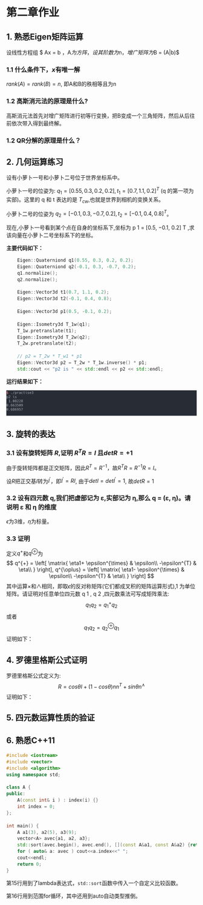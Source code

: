 # 第二章作业

## 1. 熟悉Eigen矩阵运算

设线性方程组 $ Ax = b $，$A$为方阵，设其阶数为$n$，增广矩阵为$B = (A|b)$

### 1.1 什么条件下，$x$有唯一解

$rank(A) = rank(B) = n$, 即A和B的秩相等且为n

### 1.2 高斯消元法的原理是什么?

高斯消元法首先对增广矩阵进行初等行变换，把B变成一个三角矩阵，然后从后往前依次带入得到最终解。

### 1.2 QR分解的原理是什么？



## 2. 几何运算练习

设有小萝卜一号和小萝卜二号位于世界坐标系中。

小萝卜一号的位姿为: $q_1 = [0.55, 0.3, 0.2, 0.2], t_1 =
[0.7, 1.1, 0.2]^T$ (q 的第一项为实部)。这里的 q 和 t 表达的是 $T_{cw}$,也就是世界到相机的变换关系。

小萝卜二号的位姿为 $q_2 = [−0.1, 0.3, −0.7, 0.2], t_2 = [−0.1, 0.4, 0.8]^T$。

现在,小萝卜一号看到某个点在自身的坐标系下,坐标为 p 1 = [0.5, −0.1, 0.2] T ,求该向量在小萝卜二号坐标系下的坐标。

**主要代码如下：**

```c++
    Eigen::Quaterniond q1(0.55, 0.3, 0.2, 0.2);
    Eigen::Quaterniond q2(-0.1, 0.3, -0.7, 0.2);
    q1.normalize();
    q2.normalize();

    Eigen::Vector3d t1(0.7, 1.1, 0.2);
    Eigen::Vector3d t2(-0.1, 0.4, 0.8);

    Eigen::Vector3d p1(0.5, -0.1, 0.2);

    Eigen::Isometry3d T_1w(q1);
    T_1w.pretranslate(t1);
    Eigen::Isometry3d T_2w(q2);
    T_2w.pretranslate(t2);

    // p2 = T_2w * T_w1 * p1
    Eigen::Vector3d p2 = T_2w * T_1w.inverse() * p1;
    std::cout << "p2 is " << std::endl << p2 << std::endl;
```

**运行结果如下：**

![practise3](./images/practise3.png)

## 3. 旋转的表达

### 3.1 设有旋转矩阵 $R$,证明 $R^TR = I$ 且$det R = +1$ 

由于旋转矩阵都是正交矩阵，因此$R^T = R^{-1}$，故$R^TR = R^{-1}R = I$。

设$R$把正交基$I$转为$I^{'}$，即$I^{'} = RI$, 由于$detI = detI^{'} = 1$, 故$detR = 1$

### 3.2 设有四元数 q,我们把虚部记为 ε,实部记为 η,那么 q = (ε, η)。请说明 ε 和 η 的维度

$\epsilon$为3维，$\eta$为标量。

### 3.3 证明

定义$q^{+}$和$q^{\oplus}$为
$$
q^{+} =  \left[
\matrix{
  \eta1+ \epsilon^{\times} & \epsilon\\
  -\epsilon^{T} & \eta\\
}
\right], 
q^{\oplus} =  \left[
\matrix{
  \eta1- \epsilon^{\times} & \epsilon\\
  -\epsilon^{T} & \eta\\
}
\right]
$$
其中运算$\times$和$\wedge$相同，即取$\epsilon$的反对称矩阵(它们都成叉积的矩阵运算形式),1 为单位矩阵。请证明对任意单位四元数 q 1 , q 2 ,四元数乘法可写成矩阵乘法:
$$
q_1q_2 = q_1^{+}q_2
$$
或者
$$
q_1q_2 = q_2^{\oplus}q_1
$$
证明如下：



## 4. 罗德里格斯公式证明

罗德里格斯公式定义为:
$$
R = cos{\theta}I + (1 - cos{\theta})nn^T + sin{\theta}n^{\wedge}
$$
证明如下：



## 5. 四元数运算性质的验证



## 6. 熟悉C++11

```c++
#include <iostream>
#include <vector>
#include <algorithm>
using namespace std;

class A {
public:
	A(const int& i ) : index(i) {}
	int index = 0;
};

int main() {
    A a1(3), a2(5), a3(9);
    vector<A> avec{a1, a2, a3};
    std::sort(avec.begin(), avec.end(), [](const A&a1, const A&a2) {return a1.index<a2.index;});
    for ( auto& a: avec ) cout<<a.index<<" ";
    cout<<endl;
    return 0;
}
```

第15行用到了lambda表达式，`std::sort`函数中传入一个自定义比较函数。

第16行用到范围for循环，其中还用到auto自动类型推倒。